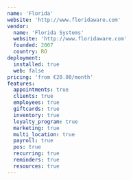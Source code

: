 ```yaml
---
name: 'Florida'
website: 'http://www.floridaware.com'
vendor:
  name: 'Florida Systems'
  website: 'http://www.floridaware.com'
  founded: 2007
  country: RO
deployment:
  installed: true
  web: false
pricing: 'from €20.00/month'
features:
  appointments: true
  clients: true
  employees: true
  giftcards: true
  inventory: true
  loyalty_program: true
  marketing: true
  multi_location: true
  payroll: true
  pos: true
  recurring: true
  reminders: true
  resources: true
---
```

